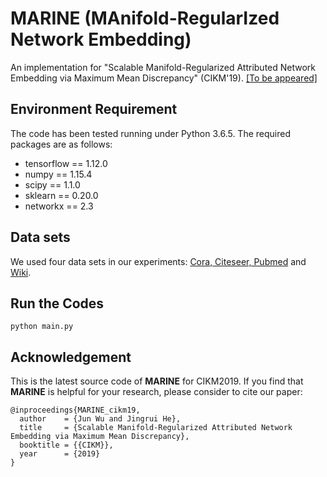 # MARINE (MAnifold-RegularIzed Network Embedding)
An implementation for "Scalable Manifold-Regularized Attributed Network Embedding via Maximum Mean Discrepancy" (CIKM'19). [[To be appeared]](http://www.cikm2019.net)

## Environment Requirement
The code has been tested running under Python 3.6.5. The required packages are as follows:
* tensorflow == 1.12.0
* numpy == 1.15.4
* scipy == 1.1.0
* sklearn == 0.20.0
* networkx == 2.3

## Data sets
We used four data sets in our experiments: [Cora, Citeseer, Pubmed](https://github.com/tkipf/gcn/tree/master/gcn/data) and [Wiki](https://github.com/thunlp/TADW/tree/master/wiki).

## Run the Codes
```
python main.py
```

## Acknowledgement
This is the latest source code of **MARINE** for CIKM2019. If you find that **MARINE** is helpful for your research, please consider to cite our paper:

```
@inproceedings{MARINE_cikm19,
  author    = {Jun Wu and Jingrui He},
  title     = {Scalable Manifold-Regularized Attributed Network Embedding via Maximum Mean Discrepancy},
  booktitle = {{CIKM}},
  year      = {2019}
}
```
